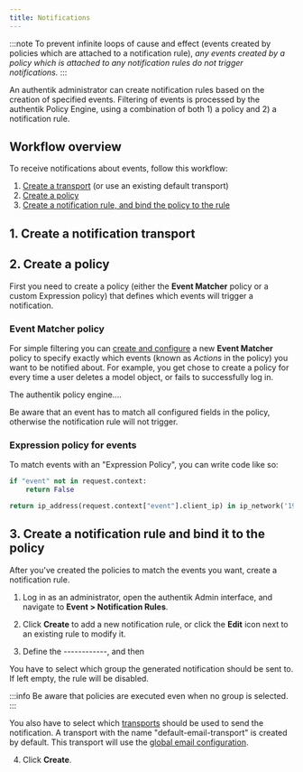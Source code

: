 ```yaml
---
title: Notifications
---
```


:::note
To prevent infinite loops of cause and effect (events created by policies which are attached to a notification rule), _any events created by a policy which is attached to any notification rules do not trigger notifications._
:::

An authentik administrator can create notification rules based on the creation of specified events. Filtering of events is processed by the authentik Policy Engine, using a combination of both 1) a policy and 2) a notification rule.

## Workflow overview

To receive notifications about events, follow this workflow:

1. [Create a transport](./transports.md#create-a-transport) (or use an existing default transport)
2. [Create a policy](#create-a-policy)
3. [Create a notification rule, and bind the policy to the rule](#create-a-notification-rule)

## 1. Create a notification transport



## 2. Create a policy

First you need to create a policy (either the **Event Matcher** policy or a custom Expression policy) that defines which events will trigger a notification.

### **Event Matcher** policy

For simple filtering you can [create and configure](../../customize/policies/working_with_policies.md) a new **Event Matcher** policy to specify exactly which events (known as _Actions_ in the policy) you want to be notified about. For example, you get chose to create a policy for every time a user deletes a model object, or fails to successfully log in.

The authentik policy engine....

Be aware that an event has to match all configured fields in the policy, otherwise the notification rule will not trigger.

### Expression policy for events

To match events with an "Expression Policy", you can write code like so:

```python
if "event" not in request.context:
    return False

return ip_address(request.context["event"].client_ip) in ip_network('192.0.2.0/24')
```

## 3. Create a notification rule and bind it to the policy

After you've created the policies to match the events you want, create a notification rule.

1. Log in as an administrator, open the authentik Admin interface, and navigate to **Event > Notification Rules**.

2. Click **Create** to add a new notification rule, or click the **Edit** icon next to an existing rule to modify it.

3. Define the ------------, and then

You have to select which group the generated notification should be sent to. If left empty, the rule will be disabled.

:::info
Be aware that policies are executed even when no group is selected.
:::

You also have to select which [transports](./transports.md) should be used to send the notification.
A transport with the name "default-email-transport" is created by default. This transport will use the [global email configuration](../../install-config/install/docker-compose.mdx#email-configuration-optional-but-recommended).

4. Click **Create**.




